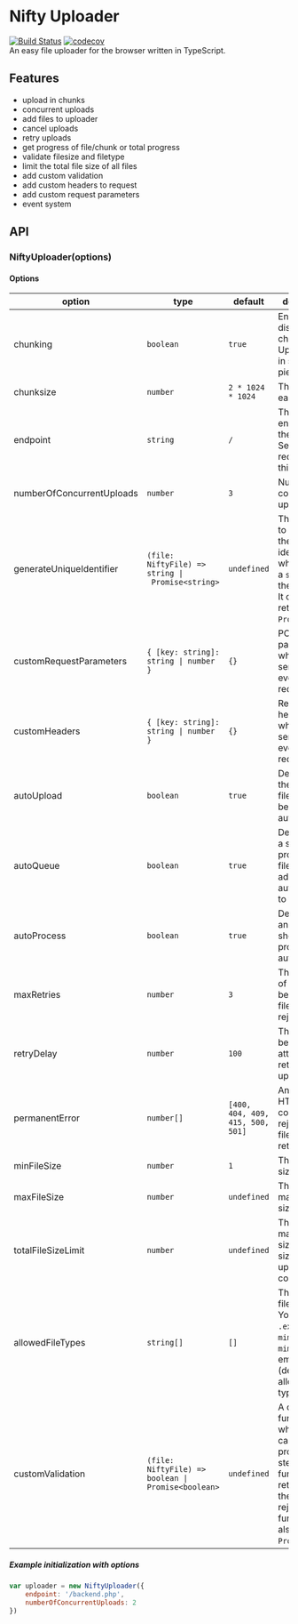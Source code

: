 # Nifty Uploader
[![Build Status](https://travis-ci.org/marlon360/nifty-uploader.svg?branch=master)](https://travis-ci.org/marlon360/nifty-uploader)
[![codecov](https://codecov.io/gh/marlon360/nifty-uploader/branch/master/graph/badge.svg)](https://codecov.io/gh/marlon360/nifty-uploader)  
An easy file uploader for the browser written in TypeScript.

## Features

* upload in chunks
* concurrent uploads
* add files to uploader
* cancel uploads
* retry uploads
* get progress of file/chunk or total progress
* validate filesize and filetype
* limit the total file size of all files
* add custom validation
* add custom headers to request
* add custom request parameters
* event system

## API

### NiftyUploader(options)



#### Options

option | type | default | description
--- | --- | --- | ---
chunking | `boolean` | `true` | Enable or disable chunking. Uploads file in smaller pieces.
chunksize | `number` | `2 * 1024 * 1024` | The size of each chunk.
endpoint | `string` | `/` | The server endpoint of the uploader. Sends request to this address.
numberOfConcurrentUploads | `number` | `3` | Number of concurrent uploads.
generateUniqueIdentifier | `(file: NiftyFile) => string \| Promise<string>` | `undefined` | The function to generate the unique identifier, which returns a `string` with the identifier. It can also return a `Promise`.
customRequestParameters | `{ [key: string]: string \| number }` | `{}` | POST request parameter, which will be send with every request.
customHeaders | `{ [key: string]: string \| number }` | `{}` | Request headers, which will be send with every request.
autoUpload | `boolean` | `true` | Determines if the queue of files should be uploaded automatically.
autoQueue | `boolean` | `true` | Determines if a sucessfully processed file should be added automatically to the queue.
autoProcess | `boolean` | `true` | Determines if an added file should be processed automatically.
maxRetries | `number` | `3` | The number of retries before the file will be rejected.
retryDelay | `number` | `100` | The delay between the attempts to retry an upload.
permanentError | `number[]` | `[400, 404, 409, 415, 500, 501]` | An array of HTTP status codes, which rejects the file without retrying.
minFileSize | `number` | `1` | The minimum size of a file.
maxFileSize | `number` | `undefined`  | The maximum size of a file.     
totalFileSizeLimit | `number` | `undefined`  | The maximum size of all file sizes in the uploader combined.
allowedFileTypes | `string[]` | `[]` | The allowed file types. You can use `.ext`, `ext`, `mime/type` or `mime/*`. An empty array (default) allows all file types.
customValidation | `(file: NiftyFile) => boolean \| Promise<boolean>` | `undefined` | A custom function, which will be called in the processing step. If the function returns `false` the file will be rejected. The function can also return a `Promise`.

##### Example initialization with options

```js
var uploader = new NiftyUploader({
    endpoint: '/backend.php',
    numberOfConcurrentUploads: 2
})
```
